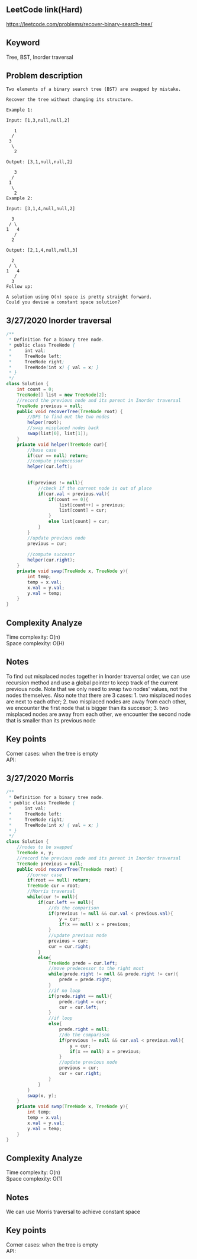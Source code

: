 ## LeetCode link(Hard)
https://leetcode.com/problems/recover-binary-search-tree/

## Keyword
Tree, BST, Inorder traversal

## Problem description
```
Two elements of a binary search tree (BST) are swapped by mistake.

Recover the tree without changing its structure.

Example 1:

Input: [1,3,null,null,2]

   1
  /
 3
  \
   2

Output: [3,1,null,null,2]

   3
  /
 1
  \
   2
Example 2:

Input: [3,1,4,null,null,2]

  3
 / \
1   4
   /
  2

Output: [2,1,4,null,null,3]

  2
 / \
1   4
   /
  3
Follow up:

A solution using O(n) space is pretty straight forward.
Could you devise a constant space solution?
```
## 3/27/2020 Inorder traversal

```java
/**
 * Definition for a binary tree node.
 * public class TreeNode {
 *     int val;
 *     TreeNode left;
 *     TreeNode right;
 *     TreeNode(int x) { val = x; }
 * }
 */
class Solution {
    int count = 0;
    TreeNode[] list = new TreeNode[2];
    //record the previous node and its parent in Inorder traversal
    TreeNode previous = null;
    public void recoverTree(TreeNode root) {
        //DFS to find out the two nodes
        helper(root);
        //swap misplaced nodes back
        swap(list[0], list[1]);
    }
    private void helper(TreeNode cur){
        //base case
        if(cur == null) return;
        //compute predecessor
        helper(cur.left);
        

        if(previous != null){
            //check if the current node is out of place
            if(cur.val < previous.val){
                if(count == 0){
                    list[count++] = previous;
                    list[count] = cur;
                }
                else list[count] = cur;
            } 
        }
        //update previous node
        previous = cur;
        
        //compute succesor
        helper(cur.right);
    }
    private void swap(TreeNode x, TreeNode y){
        int temp;
        temp = x.val;
        x.val = y.val;
        y.val = temp;
    }
}
```

## Complexity Analyze
Time complexity: O(n) \
Space complexity: O(H)

## Notes
To find out misplaced nodes together in Inorder traversal order, we can use recursion method and use a global pointer to keep track of the current previous node. Note that we only need to swap two nodes' values, not the nodes themselves. Also note that there are 3 cases: 1. two misplaced nodes are next to each other; 2. two misplaced nodes are away from each other, we encounter the first node that is bigger than its succesor; 3. two misplaced nodes are away from each other, we encounter the second node that is smaller than its previous node

## Key points
Corner cases: when the tree is empty\
API:

## 3/27/2020 Morris

```java
/**
 * Definition for a binary tree node.
 * public class TreeNode {
 *     int val;
 *     TreeNode left;
 *     TreeNode right;
 *     TreeNode(int x) { val = x; }
 * }
 */
class Solution {
    //nodes to be swapped
    TreeNode x, y;
    //record the previous node and its parent in Inorder traversal
    TreeNode previous = null;
    public void recoverTree(TreeNode root) {
        //corner case
        if(root == null) return;
        TreeNode cur = root;
        //Morris traversal
        while(cur != null){
            if(cur.left == null){
                //do the comparison
                if(previous != null && cur.val < previous.val){
                    y = cur;
                    if(x == null) x = previous;
                }
                //update previous node
                previous = cur;
                cur = cur.right;
            }
            else{
                TreeNode prede = cur.left;
                //move predecessor to the right most
                while(prede.right != null && prede.right != cur){
                    prede = prede.right;
                }
                //if no loop
                if(prede.right == null){
                    prede.right = cur;
                    cur = cur.left;
                }
                //if loop
                else{
                    prede.right = null;
                    //do the comparison
                    if(previous != null && cur.val < previous.val){
                        y = cur;
                        if(x == null) x = previous;
                    }
                    //update previous node
                    previous = cur;
                    cur = cur.right;
                }
            }
        }
        swap(x, y);
    }
    private void swap(TreeNode x, TreeNode y){
        int temp;
        temp = x.val;
        x.val = y.val;
        y.val = temp;
    }
}
```

## Complexity Analyze
Time complexity: O(n) \
Space complexity: O(1)

## Notes
We can use Morris traversal to achieve constant space

## Key points
Corner cases: when the tree is empty\
API:

